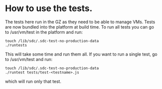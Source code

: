 How to use the tests.
=====================

The tests here run in the GZ as they need to be able to manage VMs.  Tests are
now bundled into the platform at build time.  To run all tests you can go to
/usr/vm/test in the platform and run:

    touch /lib/sdc/.sdc-test-no-production-data
    ./runtests

This will take some time and run them all.  If you want to run a single test, go
to /usr/vm/test and run:

    touch /lib/sdc/.sdc-test-no-production-data
    ./runtest tests/test-<testname>.js

which will run only that test.

